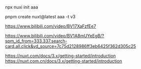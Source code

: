 npx nuxi init   aaa  


pnpm create nuxt@latest aaa -t v3



https://www.bilibili.com/video/BV17XaFzfEe7




https://www.bilibili.com/video/BV1A8mUYeEgB/?spm_id_from=333.337.search-card.all.click&vd_source=7c75d2128986ff3eb6425f362d305c25

https://nuxt.com/docs/3.x/getting-started/introduction
https://nuxt.com.cn/docs/3.x/getting-started/introduction